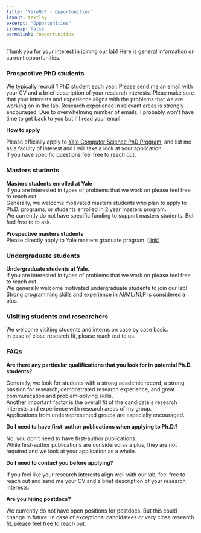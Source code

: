 ```yaml
---
title: "YaleNLP - Opportunities"
layout: textlay
excerpt: "Opportunities"
sitemap: false
permalink: /opportunities
---
```


Thank you for your interest in joining our lab! 
Here is general information on current opportunities.

<h3> Prospective PhD students </h3>
We typically recruit 1 PhD student each year.  
Please send me an email with your CV and a brief description of your research interests.  
Pleae make sure that your interests and experience aligns with the problems that we are working on in the lab.  
Research experience in relevant areas is strongly encouraged.  
Due to overwhelming number of emails, I probably won't have time to get back to you but I'll read your email.  

**How to apply**

Please officially apply to <a href="http://yale.edu/graduateschool/admissions/">Yale Computer Science PhD Program</a>, and list me as a faculty of interest and I will take a look at your application.  
If you have specific questions feel free to reach out.


<h3> Masters students </h3>

**Masters students enrolled at Yale**  
If you are interested in types of problems that we work on please feel free to reach out.  
Generally, we welcome motivated masters students who plan to apply to Ph.D. programs, or students enrolled in 2 year masters program.  
We currently do not have specific funding to support masters students. But feel free to to ask.

**Prospective masters students**  
Please directly apply to Yale masters graduate program.  <a href="https://cpsc.yale.edu/academics/graduate-program/master-science"> [link] </a>


<h3> Undergraduate students </h3>

**Undergraduate students at Yale.**  
If you are interested in types of problems that we work on please feel free to reach out.  
We generally welcome motivated undergraduate students to join our lab!  
Strong programming skills and experience in AI/ML/NLP is considered a plus.

<h3> Visiting students and researchers </h3>

We welcome visiting students and interns on case by case basis.  
In case of close research fit, please reach out to us.


<h3> FAQs </h3>

**Are there any particular qualifications that you look for in potential Ph.D. students?**

Generally, we look for students with a strong academic record, a strong passion for research, demonstrated research experience, and great communication and problem-solving skills.  
Another important factor is the overall fit of the candidate's research interests and experience with research areas of my group.  
Applications from underrepresented groups are especially encouraged.

**Do I need to have first-author publications when applying to Ph.D.?** 

No, you don't need to have first-author publications.  
While first-author publications are considered as a plus, they are not required and we look at your application as a whole.  

**Do I need to contact you before applying?**

If you feel like your research interests align well with our lab, feel free to reach out and send me your CV and a brief description of your research interests.  

**Are you hiring postdocs?**

We currently do not have open positions for postdocs. But this could change in future.
In case of exceptional candidatees or very close research fit, please feel free to reach out.
<figure>
<!-- <img src="{{ site.url }}{{ site.baseurl }}/images/picpic/Gallery/DSC_0696.jpg" width="95%"> -->
</figure>
